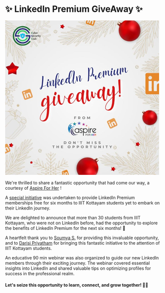 # ✨ LinkedIn Premium GiveAway ✨

&#9; <img src="post.jpg" width="500px">

We're thrilled to share a fantastic opportunity that had come our way, a courtesy of [Aspire For Her](https://www.linkedin.com/company/aspireforher/?lipi=urn%3Ali%3Apage%3Ad_flagship3_detail_base%3Bnf1TrlRRS3Wk9GH%2BVGkicA%3D%3D) ! 

A [special initiative](https://www.linkedin.com/posts/csyclub-iiitkottayam_iiitkottayam-cybersecurityclub-aspireforher-activity-7147090435385999360-feKj/) was undertaken to provide LinkedIn Premium memberships free for six months to IIIT Kottayam students yet to embark on their LinkedIn journey. 
 
We are delighted to announce that more than 30 students from IIIT Kottayam, who were not on LinkedIn before, had the opportunity to explore the benefits of LinkedIn Premium for the next six months! 🚀

A heartfelt thank you to [Soumya S.](https://www.linkedin.com/in/3soumya/?lipi=urn%3Ali%3Apage%3Ad_flagship3_detail_base%3Bnf1TrlRRS3Wk9GH%2BVGkicA%3D%3D) for providing this invaluable opportunity, and to [Darisi Priyatham](https://www.linkedin.com/in/darisipriyatham/?lipi=urn%3Ali%3Apage%3Ad_flagship3_detail_base%3BUfSXsgscTreoKA4%2FSSsUjw%3D%3D) for bringing this fantastic initiative to the attention of IIIT Kottayam students.

An educative 90 min webinar was also organized to guide our new LinkedIn members through their exciting journey. The webinar covered essential insights into LinkedIn and shared valuable tips on optimizing profiles for success in the professional realm.

#### Let's seize this opportunity to learn, connect, and grow together! 💼✨
